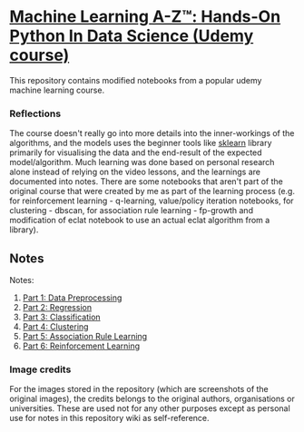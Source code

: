 # [Machine Learning A-Z™: Hands-On Python In Data Science (Udemy course)](https://www.udemy.com/course/machinelearning/)

This repository contains modified notebooks from a popular udemy machine learning course.

### Reflections

The course doesn't really go into more details into the inner-workings of the algorithms, and the models uses the beginner tools like [sklearn](https://scikit-learn.org/) library primarily for visualising the data and the end-result of the expected model/algorithm. Much learning was done based on personal research alone instead of relying on the video lessons, and the learnings are documented into notes. There are some notebooks that aren't part of the original course that were created by me as part of the learning process (e.g. for reinforcement learning - q-learning, value/policy iteration notebooks, for clustering - dbscan, for association rule learning - fp-growth and modification of eclat notebook to use an actual eclat algorithm from a library).


## Notes

Notes:

1. [Part 1: Data Preprocessing](https://github.com/oooookk7/machine-learning-a-to-z/wiki/Part-1:-Data-Preprocessing)
2. [Part 2: Regression](https://github.com/oooookk7/machine-learning-a-to-z/wiki/Part-2:-Regression)
3. [Part 3: Classification](https://github.com/oooookk7/machine-learning-a-to-z/wiki/Part-3:-Classification)
4. [Part 4: Clustering](https://github.com/oooookk7/machine-learning-a-to-z/wiki/Part-4:-Clustering)
5. [Part 5: Association Rule Learning](https://github.com/oooookk7/machine-learning-a-to-z/wiki/Part-5:-Association-Rule-Learning)
6. [Part 6: Reinforcement Learning](https://github.com/oooookk7/machine-learning-a-to-z/wiki/Part-6:-Reinforcement-Learning)

### Image credits

For the images stored in the repository (which are screenshots of the original images), the credits belongs to the original authors, organisations or universities. These are used not for any other purposes except as personal use for notes in this repository wiki as self-reference.




